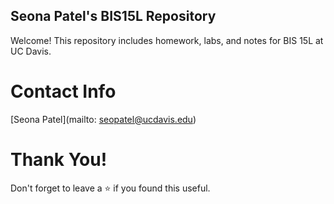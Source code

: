 ## Seona Patel's BIS15L Repository
Welcome! This repository includes homework, labs, and notes for BIS 15L at UC Davis.

# Contact Info
[Seona Patel](mailto: seopatel@ucdavis.edu)

# Thank You!
Don't forget to leave a ⭐ if you found this useful.  

